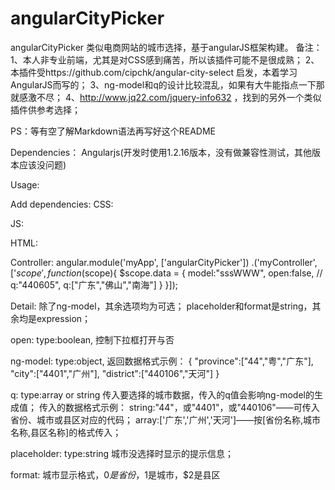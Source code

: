 angularCityPicker
===========================

angularCityPicker
类似电商网站的城市选择，基于angularJS框架构建。
备注：
1、本人非专业前端，尤其是对CSS感到痛苦，所以该插件可能不是很成熟；
2、本插件受https://github.com/cipchk/angular-city-select 启发，本着学习AngularJS而写的；
3、ng-model和q的设计比较混乱，如果有大牛能指点一下那就感激不尽；
4、http://www.jq22.com/jquery-info632 ，找到的另外一个类似插件供参考选择；

PS：等有空了解Markdown语法再写好这个README

Dependencies：
Angularjs(开发时使用1.2.16版本，没有做兼容性测试，其他版本应该没问题)

Usage:

Add dependencies:
CSS:
<link rel="stylesheet" href="../lib/angularCityPicker.min.css">

JS:
<script src="../lib/angular.js"></script>
<script src="../lib/angularCityPicker.min.js"></script>

HTML:
<mk-city-picker open="data.open" ng-model="data.model" q="data.q" placeholder="请选择城市" format="$0-$1-$2">
</mk-city-picker>

Controller:
angular.module('myApp', ['angularCityPicker'])
.('myController', ['$scope', function($scope){
    $scope.data = {
        model:"sssWWW",
        open:false,
        // q:"440605",
        q:["广东","佛山","南海"]
    }
}]);

Detail:
除了ng-model，其余选项均为可选；
placeholder和format是string，其余均是expression；

open:
type:boolean,
控制下拉框打开与否

ng-model:
type:object,
返回数据格式示例：
{
    "province":["44","粤","广东"],
    "city":["4401","广州"],
    "district":["440106","天河"]
}

q:
type:array or string
传入要选择的城市数据，传入的q值会影响ng-model的生成值；
传入的数据格式示例：
string:"44"，或"4401"，或"440106"——可传入省份、城市或县区对应的代码；
array:['广东','广州','天河']——按[省份名称,城市名称,县区名称]的格式传入；

placeholder:
type:string
城市没选择时显示的提示信息；

format:
城市显示格式，$0是省份，$1是城市，$2是县区

